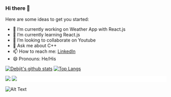 ### Hi there 👋

Here are some ideas to get you started:

- 🔭 I’m currently working on Weather App with React.js
- 🌱 I’m currently learning React.js
- 👯 I’m looking to collaborate on Youtube
- 💬 Ask me about C++
- 📫 How to reach me: [LinkedIn](https://www.linkedin.com/in/debjit-pramanick-7a6a971b1/)
- 😄 Pronouns: He/His

[![Debjit's github stats](https://github-readme-stats.vercel.app/api?username=DebjitPramanick&show_icons=true&theme=radical)](https://github.com/DebjitPramanick/github-readme-stats)
[![Top Langs](https://github-readme-stats.vercel.app/api/top-langs/?username=DebjitPramanick&layout=compact&theme=radical)](https://github.com/DebjitPramanick/github-readme-stats)

<div style="diplay:flex;background: white;pading: 20px">
  <img src="https://img.icons8.com/fluent/24/000000/visual-studio-code-2019.png"/>
  <img src="https://img.icons8.com/ultraviolet/24/000000/react.png"/>
</div>


![Alt Text](https://media.giphy.com/media/fwbzI2kV3Qrlpkh59e/source.gif)
